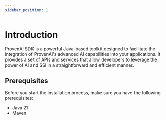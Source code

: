```yaml
---
sidebar_position: 1
---
```


# Introduction

ProvenAI SDK is a powerful Java-based toolkit designed to facilitate the integration of ProvenAI's advanced AI capabilities into your applications. 
It provides a set of APIs and services that allow developers to leverage the power of AI and SSI in a straightforward and efficient manner.  


## Prerequisites

Before you start the installation process, make sure you have the following prerequisites:
- Java 21
- Maven

